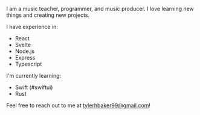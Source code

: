 I am a music teacher, programmer, and music producer. I love learning new things and creating new projects.

I have experience in:
- React
- Svelte
- Node.js
- Express
- Typescript

I'm currently learning:
- Swift (#swiftui)
- Rust

Feel free to reach out to me at tylerhbaker99@gmail.com!

<!---
btylerh7/btylerh7 is a ✨ special ✨ repository because its `README.md` (this file) appears on your GitHub profile.
You can click the Preview link to take a look at your changes.
--->
